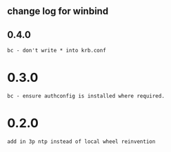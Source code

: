 ## change log for winbind
## 0.4.0
	bc - don't write * into krb.conf

# 0.3.0
	bc - ensure authconfig is installed where required.

# 0.2.0
	add in 3p ntp instead of local wheel reinvention
